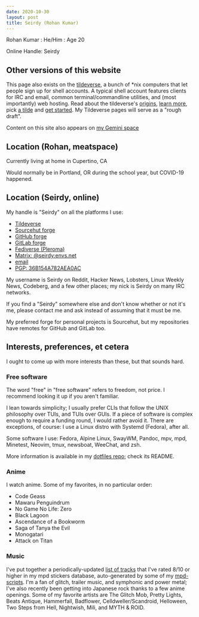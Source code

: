 ```yaml
---
date: 2020-10-30
layout: post
title: Seirdy (Rohan Kumar)
---
```


Rohan Kumar : He/Him : Age 20

Online Handle: Seirdy

Other versions of this website
------------------------------

This page also exists on the [tildeverse](https://tildeverse.org/), a bunch of \*nix
computers that let people sign up for shell accounts. A typical shell account
features clients for IRC and email, common terminal/commandline utilities, and (most
importantly) web hosting. Read about the tildeverse's
[origins](https://web.archive.org/web/20180917091804/https://medium.com/message/tilde-club-i-had-a-couple-drinks-and-woke-up-with-1-000-nerds-a8904f0a2ebf),
[learn more](http://tilde.club/wiki/faq.html), pick [a
tilde](http://tilde.club/%7Epfhawkins/othertildes.html) and [get
started](http://tilde.club/~anthonydpaul/primer.html). My Tildeverse pages will serve
as a "rough draft".

Content on this site also appears on [my Gemini space](gemini://seirdy.one)

Location (Rohan, meatspace)
---------------------------

Currently living at home in Cupertino, CA

Would normally be in Portland, OR during the school year, but COVID-19 happened.

Location (Seirdy, online)
-------------------------

My handle is "Seirdy" on all the platforms I use:

- [Tildeverse](https://envs.net/~seirdy)
- [Sourcehut forge](https://sr.ht/~seirdy)
- [GitHub forge](https://github.com/Seirdy)
- [GitLab forge](https://gitlab.com/Seirdy)
- [Fediverse (Pleroma)](https://pleroma.envs.net/seirdy)
- [Matrix: @seirdy:envs.net](https://matrix.to/\#/@seirdy:envs.net)
- [email](mailto:seirdy@seirdy.one)
- [PGP: 36B154A782AEA0AC](../publickey.txt)

My username is Seirdy on Reddit, Hacker News, Lobsters, Linux Weekly News, Codeberg,
and a few other places; my nick is Seirdy on many IRC networks.

If you find a "Seirdy" somewhere else and don't know whether or not it's me, please
contact me and ask instead of assuming that it must be me.

My preferred forge for personal projects is Sourcehut, but my repositories have
remotes for GitHub and GitLab too.

Interests, preferences, et cetera
---------------------------------

I ought to come up with more interests than these, but that sounds hard.

### Free software

The word "free" in "free software" refers to freedom, not price. I recommend looking
it up if you aren't familiar.

I lean towards simplicity; I usually prefer CLIs that follow the UNIX philosophy over
TUIs, and TUIs over GUIs. If a piece of software is complex enough to require a
funding round, I would rather avoid it. There are exceptions, of course: I use a
Linux distro with Systemd (Fedora), after all.

Some software I use: Fedora, Alpine Linux, SwayWM, Pandoc, mpv, mpd, Minetest,
Neovim, tmux, newsboat, WeeChat, and zsh.

More information is available in my [dotfiles repo](https://sr.ht/~seirdy/dotfiles);
check its README.

### Anime

I watch anime. Some of my favorites, in no particular order:

- Code Geass
- Mawaru Penguindrum
- No Game No Life: Zero
- Black Lagoon
- Ascendance of a Bookworm
- Saga of Tanya the Evil
- Monogatari
- Attack on Titan

### Music

I've put together a periodically-updated [list of tracks](../music.txt) that I've
rated 8/10 or higher in my mpd stickers database, auto-generated by some of my
[mpd-scripts](https://git.sr.ht/~seirdy/mpd-scripts/tree/master/smart-playlists). I'm
a fan of glitch, trailer music, and symphonic and power metal; I've also recently
been getting into Japanese rock thanks to a few anime openings. Some of my favorite
artists are The Glitch Mob, Pretty Lights, Beats Antique, Hammerfall, Badflower,
Celldweller/Scandroid, Helloween, Two Steps from Hell, Nightwish, Mili, and MYTH &
ROID.

<!--vi:ft=markdown.pandoc.gfm-->
